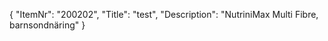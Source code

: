 {
  "ItemNr": "200202",
  "Title": "test",
  "Description": "NutriniMax Multi Fibre, barnsondnäring"
}